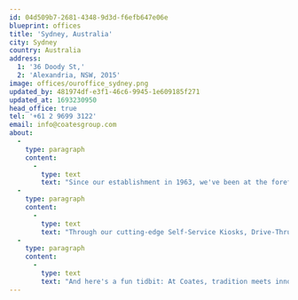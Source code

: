 ```yaml
---
id: 04d509b7-2681-4348-9d3d-f6efb647e06e
blueprint: offices
title: 'Sydney, Australia'
city: Sydney
country: Australia
address:
  1: '36 Doody St,'
  2: 'Alexandria, NSW, 2015'
image: offices/ouroffice_sydney.png
updated_by: 481974df-e3f1-46c6-9945-1e609185f271
updated_at: 1693230950
head_office: true
tel: '+61 2 9699 3122'
email: info@coatesgroup.com
about:
  -
    type: paragraph
    content:
      -
        type: text
        text: "Since our establishment in 1963, we've been at the forefront of revolutionising the way brands constantly look to elevate their customer experience. "
  -
    type: paragraph
    content:
      -
        type: text
        text: "Through our cutting-edge Self-Service Kiosks, Drive-Thru Experience, and the combination of our Switchboard™ CMS -  your customers’ ordering experience can be a breeze. Engage your customers like never before with our Outdoor and Indoor Digital Menu Boards that showcase your offerings in stunning detail. But that's not all – we pay homage to our roots with Traditional Signage solutions that blend nostalgia with modernity. "
  -
    type: paragraph
    content:
      -
        type: text
        text: "And here's a fun tidbit: At Coates, tradition meets innovation as we proudly house the three longest-serving employees in the ANZ Market, boasting an incredible combined tenure of 73 years! Join us in shaping the future while cherishing our remarkable past."
---
```

